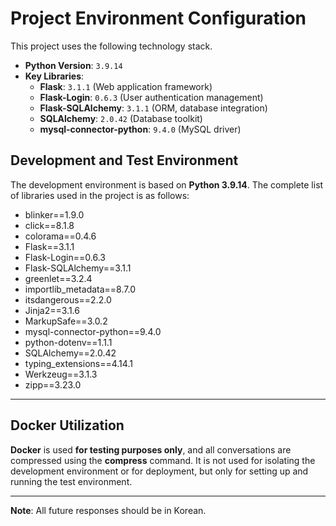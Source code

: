 # Project Environment Configuration

This project uses the following technology stack.

- **Python Version**: `3.9.14`
- **Key Libraries**:
    - **Flask**: `3.1.1` (Web application framework)
    - **Flask-Login**: `0.6.3` (User authentication management)
    - **Flask-SQLAlchemy**: `3.1.1` (ORM, database integration)
    - **SQLAlchemy**: `2.0.42` (Database toolkit)
    - **mysql-connector-python**: `9.4.0` (MySQL driver)

## Development and Test Environment

The development environment is based on **Python 3.9.14**. The complete list of libraries used in the project is as follows:

- blinker==1.9.0
- click==8.1.8
- colorama==0.4.6
- Flask==3.1.1
- Flask-Login==0.6.3
- Flask-SQLAlchemy==3.1.1
- greenlet==3.2.4
- importlib_metadata==8.7.0
- itsdangerous==2.2.0
- Jinja2==3.1.6
- MarkupSafe==3.0.2
- mysql-connector-python==9.4.0
- python-dotenv==1.1.1
- SQLAlchemy==2.0.42
- typing_extensions==4.14.1
- Werkzeug==3.1.3
- zipp==3.23.0

---

## Docker Utilization

**Docker** is used **for testing purposes only**, and all conversations are compressed using the **compress** command. It is not used for isolating the development environment or for deployment, but only for setting up and running the test environment.

---

**Note**: All future responses should be in Korean.